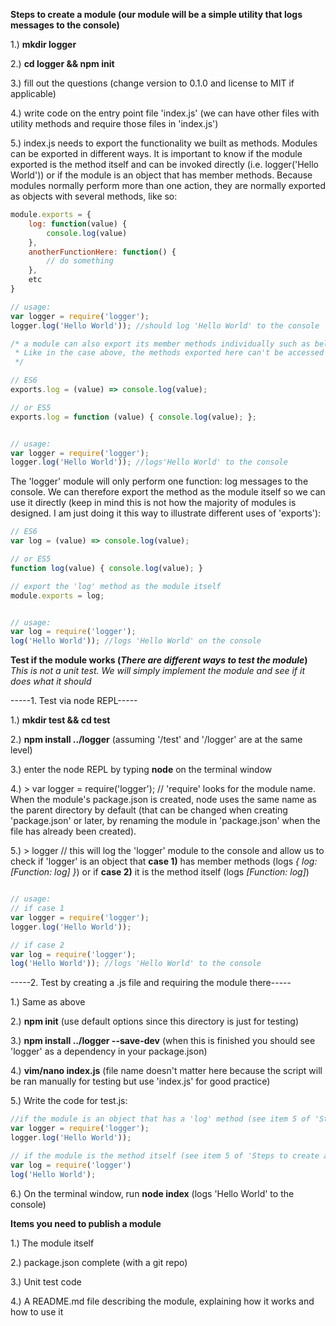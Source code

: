 **Steps to create a module (our module will be a simple utility that logs messages to the console)**

1.) **mkdir logger**

2.) **cd logger && npm init**

3.) fill out the questions (change version to 0.1.0 and license to MIT if applicable)

4.) write code on the entry point file 'index.js' (we can have other files with utility methods and require those files in 'index.js')

5.) index.js needs to export the functionality we built as methods. Modules can be exported in different ways. It is important to know if the module exported is the method itself and can be invoked directly (i.e. logger('Hello World')) or if the module is an object that has member methods. Because modules normally perform more than one action, they are normally exported as objects with several methods, like so:
```javascript
module.exports = {
	log: function(value) {
		console.log(value)
	},
	anotherFunctionHere: function() {
		// do something
	},
	etc
}

// usage:
var logger = require('logger');
logger.log('Hello World')); //should log 'Hello World' to the console

/* a module can also export its member methods individually such as below.
 * Like in the case above, the methods exported here can't be accessed directly because they are members of the exported module object
 */

// ES6
exports.log = (value) => console.log(value);

// or ES5
exports.log = function (value) { console.log(value); };


// usage:
var logger = require('logger');
logger.log('Hello World')); //logs'Hello World' to the console
```

The 'logger' module will only perform one function: log messages to the console. We can therefore export the method as the module itself so we can use it directly (keep in mind this is not how the majority of modules is designed. I am just doing it this way to illustrate different uses of 'exports'):
```javascript
// ES6
var log = (value) => console.log(value);

// or ES5
function log(value) { console.log(value); }

// export the 'log' method as the module itself
module.exports = log;


// usage:
var log = require('logger');
log('Hello World')); //logs 'Hello World' on the console
```


**Test if the module works (_There are different ways to test the module_)**
_This is not a unit test. We will simply implement the module and see if it does what it should_


-----1. Test via node REPL-----

1.) **mkdir test && cd test**

2.) **npm install ../logger** (assuming '/test' and '/logger' are at the same level)

3.) enter the node REPL by typing **node** on the terminal window

4.) > var logger = require('logger'); // 'require' looks for the module name. When the module's package.json is created, node uses the same name as the parent directory by default (that can be changed when creating 'package.json' or later, by renaming the module in 'package.json' when the file has already been created).

5.) > logger // this will log the 'logger' module to the console and allow us to check if 'logger' is an object that **case 1)** has member methods (logs _{ log: [Function: log] }_) or if **case 2)** it is the method itself (logs _[Function: log]_)


```javascript

// usage:
// if case 1
var logger = require('logger');
logger.log('Hello World'));

// if case 2
var log = require('logger');
log('Hello World')); //logs 'Hello World' to the console
```

-----2. Test by creating a .js file and requiring the module there-----

1.) Same as above

2.) **npm init** (use default options since this directory is just for testing)

3.) **npm install ../logger --save-dev** (when this is finished you should see 'logger' as a dependency in your package.json)

4.) **vim/nano index.js** (file name doesn't matter here because the script will be ran manually for testing but use 'index.js' for good practice)

5.) Write the code for test.js:
```javascript
//if the module is an object that has a 'log' method (see item 5 of 'Steps to create a module')
var logger = require('logger');
logger.log('Hello World'));

// if the module is the method itself (see item 5 of 'Steps to create a module')
var log = require('logger')
log('Hello World');
```

6.) On the terminal window, run **node index** (logs 'Hello World' to the console)


**Items you need to publish a module**


1.) The module itself

2.) package.json complete (with a git repo)

3.) Unit test code

4.) A README.md file describing the module, explaining how it works and how to use it



